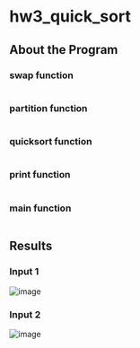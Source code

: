 # hw3_quick_sort
## About the Program
### swap function 
```

```
### partition function 
```

```
### quicksort function 
```

```
### print function
```

```
### main function
```

```

## Results
### Input 1
![image](https://github.com/CYchang990148/hw3_quick_sort/assets/161935555/6c58ba1a-28b3-4780-adc9-482311099064)
### Input 2
![image](https://github.com/CYchang990148/hw3_quick_sort/assets/161935555/c6da1eb5-9e55-4051-89d7-9d3da05cc14a)